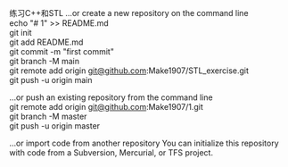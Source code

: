 练习C++和STL
…or create a new repository on the command line  
echo "# 1" >> README.md  
git init  
git add README.md  
git commit -m "first commit"  
git branch -M main  
git remote add origin git@github.com:Make1907/STL_exercise.git  
git push -u origin main  


…or push an existing repository from the command line  
git remote add origin git@github.com:Make1907/1.git  
git branch -M master  
git push -u origin master  


…or import code from another repository
You can initialize this repository with code from a Subversion, Mercurial, or TFS project.